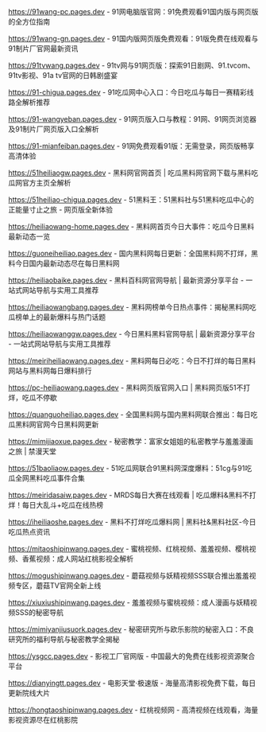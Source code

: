 
https://91wang-pc.pages.dev - 91网电脑版官网：91免费观看91国内版与网页版的全方位指南

https://91wang-gn.pages.dev - 91国内版网页版免费观看：91版免费在线观看与91制片厂官网最新资讯

https://91tvwang.pages.dev - 91tv网与91网页版：探索91日剧网、91.tvcom、91tv影视、91a tv官网的日韩剧盛宴

https://91-chigua.pages.dev - 91吃瓜网中心入口：今日吃瓜与每日一赛精彩线路全解析推荐

https://91-wangyeban.pages.dev - 91网页版入口与教程：91网、91网页浏览器及91制片厂网页版入口全解析

https://91-mianfeiban.pages.dev - 91网免费观看91版：无需登录，网页版畅享高清体验

https://51heiliaogw.pages.dev - 黑料网官网首页 | 吃瓜黑料网官网下载与黑料吃瓜网官方主页全解析

https://51heiliao-chigua.pages.dev - 51黑料王：51黑料社与51黑料吃瓜中心的正能量寸止之旅 - 网页版全新体验

https://heiliaowang-home.pages.dev - 黑料网首页今日大事件：吃瓜今日黑料最新动态一览

https://guoneiheiliao.pages.dev - 国内黑料网每日更新：全国黑料网不打烊，黑料今日国内最新动态尽在每日黑料网

https://heiliaobaike.pages.dev - 黑料百科网官网导航 | 最新资源分享平台 - 一站式网站导航与实用工具推荐

https://heiliaowangbang.pages.dev - 黑料网榜单今日热点事件：揭秘黑料网吃瓜榜单上的最新爆料与热门话题

https://heiliaowanggw.pages.dev - 今日黑料黑料官网导航 | 最新资源分享平台 - 一站式网站导航与实用工具推荐

https://meiriheiliaowang.pages.dev - 黑料网每日必吃：今日不打烊的每日黑料网站与黑料网每日爆料排行

https://pc-heiliaowang.pages.dev - 黑料网页版官网入口 | 黑料网页版51不打烊，吃瓜不停歇

https://quanguoheiliao.pages.dev - 全国黑料网与国内黑料网联合推出：每日吃瓜黑料网官网今日黑料网更新

https://mimijiaoxue.pages.dev - 秘密教学：富家女姐姐的私密教学与羞羞漫画之旅 | 禁漫天堂

https://51baoliaow.pages.dev - 51吃瓜网联合91黑料网深度爆料：51cg与91吃瓜全网黑料吃瓜事件合集

https://meiridasaiw.pages.dev - MRDS每日大赛在线观看 | 吃瓜爆料&黑料不打烊！每日大乱斗+吃瓜在线热榜

https://iheiliaoshe.pages.dev - 黑料不打烊吃瓜爆料网 | 黑料社&黑料社区-今日吃瓜热点资讯

https://mitaoshipinwang.pages.dev - 蜜桃视频、红桃视频、羞羞视频、樱桃视频、香蕉视频：成人网站红桃影视全解析

https://mogushipinwang.pages.dev - 蘑菇视频与妖精视频SSS联合推出羞羞视频专区，蘑菇TV官网全新上线

https://xiuxiushipinwang.pages.dev - 羞羞视频与蜜桃视频：成人漫画与妖精视频SSS的秘密导航

https://mimiyanjiusuork.pages.dev - 秘密研究所与欧乐影院的秘密入口：不良研究所的福利导航与秘密教学全揭秘

https://ysgcc.pages.dev - 影视工厂官网版 - 中国最大的免费在线影视资源聚合平台

https://dianyingtt.pages.dev - 电影天堂·极速版 - 海量高清影视免费下载，每日更新院线大片

https://hongtaoshipinwang.pages.dev - 红桃视频网 - 高清视频在线观看，海量影视资源尽在红桃影院

